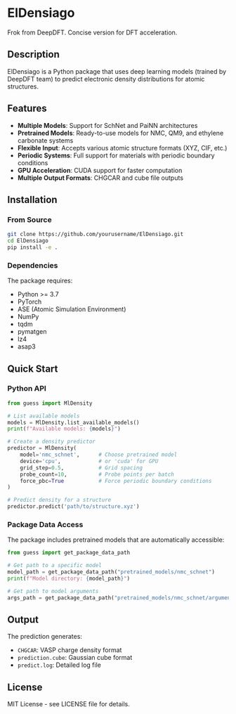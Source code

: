 # ElDensiago

Frok from DeepDFT. Concise version for DFT acceleration.

## Description

ElDensiago is a Python package that uses deep learning models (trained by DeepDFT team) to predict electronic density distributions for atomic structures.

## Features

- **Multiple Models**: Support for SchNet and PaiNN architectures
- **Pretrained Models**: Ready-to-use models for NMC, QM9, and ethylene carbonate systems
- **Flexible Input**: Accepts various atomic structure formats (XYZ, CIF, etc.)
- **Periodic Systems**: Full support for materials with periodic boundary conditions
- **GPU Acceleration**: CUDA support for faster computation
- **Multiple Output Formats**: CHGCAR and cube file outputs

## Installation

### From Source

```bash
git clone https://github.com/yourusername/ElDensiago.git
cd ElDensiago
pip install -e .
```

### Dependencies

The package requires:
- Python >= 3.7
- PyTorch
- ASE (Atomic Simulation Environment)
- NumPy
- tqdm
- pymatgen
- lz4
- asap3

## Quick Start

### Python API

```python
from guess import MlDensity

# List available models
models = MlDensity.list_available_models()
print(f"Available models: {models}")

# Create a density predictor
predictor = MlDensity(
    model='nmc_schnet',      # Choose pretrained model
    device='cpu',            # or 'cuda' for GPU
    grid_step=0.5,           # Grid spacing
    probe_count=10,          # Probe points per batch
    force_pbc=True           # Force periodic boundary conditions
)

# Predict density for a structure
predictor.predict('path/to/structure.xyz')
```

### Package Data Access

The package includes pretrained models that are automatically accessible:

```python
from guess import get_package_data_path

# Get path to a specific model
model_path = get_package_data_path("pretrained_models/nmc_schnet")
print(f"Model directory: {model_path}")

# Get path to model arguments
args_path = get_package_data_path("pretrained_models/nmc_schnet/arguments.json")
```
## Output

The prediction generates:
- `CHGCAR`: VASP charge density format
- `prediction.cube`: Gaussian cube format
- `predict.log`: Detailed log file

## License

MIT License - see LICENSE file for details.

